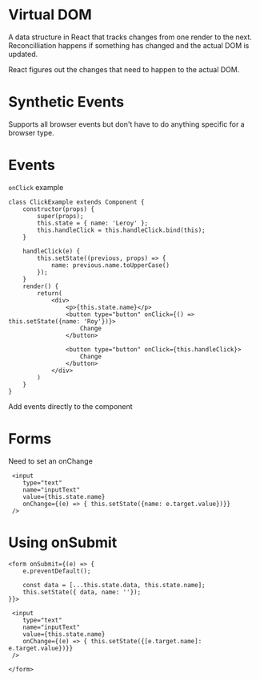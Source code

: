 
# Virtual DOM

A data structure in React that tracks changes from one render to the next. Reconcilliation happens if something has changed and the actual DOM is updated.

React figures out the changes that need to happen to the actual DOM.

# Synthetic Events

Supports all browser events but don't have to do anything specific for a browser type.

# Events

`onClick` example

```
class ClickExample extends Component {
    constructor(props) {
        super(props);
        this.state = { name: 'Leroy' };
        this.handleClick = this.handleClick.bind(this);
    }

    handleClick(e) {
        this.setState((previous, props) => {
            name: previous.name.toUpperCase()
        });
    }
    render() {
        return(
            <div>
                <p>{this.state.name}</p>
                <button type="button" onClick={() => this.setState({name: 'Roy'})}>
                    Change
                </button>

                <button type="button" onClick={this.handleClick}>
                    Change
                </button>
            </div>
        )
    }
}
```

Add events directly to the component

# Forms

Need to set an onChange

```
 <input 
    type="text"
    name="inputText"
    value={this.state.name}
    onChange={(e) => { this.setState({name: e.target.value})}}
 />
```

# Using onSubmit

```
<form onSubmit={(e) => {
    e.preventDefault();

    const data = [...this.state.data, this.state.name];
    this.setState({ data, name: ''});
}}>

 <input 
    type="text"
    name="inputText"
    value={this.state.name}
    onChange={(e) => { this.setState({[e.target.name]: e.target.value})}}
 />

</form>
```